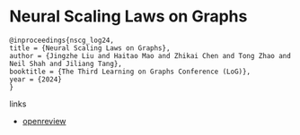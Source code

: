 # Neural Scaling Laws on Graphs

```
@inproceedings{nscg_log24,
title = {Neural Scaling Laws on Graphs},
author = {Jingzhe Liu and Haitao Mao and Zhikai Chen and Tong Zhao and Neil Shah and Jiliang Tang},
booktitle = {The Third Learning on Graphs Conference (LoG)},
year = {2024}
}
```

links
- [openreview](https://openreview.net/forum?id=Onw7T9j4dw)
